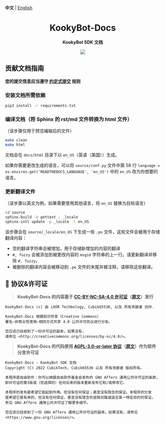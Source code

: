 **中文** | [English](README.en.md)

<h1 align="center">KookyBot-Docs</h1>

<p align="center">
  <b>KookyBot SDK 文档</b>
</p>

<p align="center">
  <a href="LICENSE">
    <img src="https://img.shields.io/badge/License-CC--BY--NC--SA--4.0-important?style=for-the-badge" />
  </a>
</p>

## 贡献文档指南

**您的提交信息应当遵守 [约定式提交](https://www.conventionalcommits.org/zh-hans/v1.0.0/) 规则**

### 安装文档所需依赖

``` bash
pip3 install -r requirements.txt
```

### 编译文档（将 Sphinx 的 rst/md 文件转换为 html 文件）

（该步骤仅用于预览编辑后的文件）

``` bash
make clean
make html
```

文档会在 `docs/html` 目录下以 `en_US`（英语（美国））生成。

如果你需要更改生成的语言，可以将 `source/conf.py` 文件中第 58 行 `language = os.environ.get('READTHEDOCS_LANGUAGE', 'en_US')` 中的 `en_US` 改为你想要的语言。

### 更新翻译文件

（该步骤以英文为例，如果需要使用其他语言，将 `en_US` 替换为目标语言）

``` bash
cd source
sphinx-build -b gettext . _locale
sphinx-intl update -p _locale -l en_US
```

该步骤会在 `source/_locale/en_US` 下生成一些 `.po` 文件，这些文件会被用于存储翻译内容：

- 空的翻译字符串会被增加，用于存储新增加的内容的翻译
- `#, fuzzy` 会被添加到被更改内容的 `msgid` 字符串的上一行。请更新翻译并移除 `#, fuzzy`。
- 被删除的翻译内容会被移动到 `.po` 文件的末尾并被注释，请移除这些翻译。

## 📜 协议&许可证

> **KookyBot-Docs 的内容基于 [CC-BY-NC-SA-4.0 许可证](license-translations/LICENSE-zh)（[原文](LICENSE)）发行**

``` text
KookyBot-Docs (c) 由 iXOR Techbology, Cubik65536, 以及 所有贡献者 创作.

KookyBot-Docs 根据知识共享（Creative Commons）
署名—非商业性使用—相同方式共享 4.0 公共许可协议进行分发。

您应该已经收到了一份许可证的副本。如果没有，
请参见 <http://creativecommons.org/licenses/by-nc/4.0/>。
```

> **KookyBot-Docs 的代码使用 [AGPL-3.0-or-later 协议](license-translations/LICENSE-zh.CODE)（[原文](LICENSE.CODE)）作为软件分发许可证**

``` text
KookyBot-Docs - KookyBot SDK 文档
Copyright (C) 2022 CubikTech, Cubik65536 以及 所有贡献者 版权所有。

本程序是自由软件：你可以根据自由软件基金会发布的 GNU Affero 通用公共许可证的条款，
即许可证的第3版或（您选择的）任何后来的版本重新发布它和/或修改它。

本程序的发布是希望它能起到作用。但没有任何保证；甚至没有隐含的保证。本程序的分发
是希望它是有用的，但没有任何保证，甚至没有隐含的适销对路或适合某一特定目的的保证。
参见 GNU Affero 通用公共许可证了解更多细节。

您应该已经收到了一份 GNU Affero 通用公共许可证的副本。如果没有，请参见 <https://www.gnu.org/licenses/>。
```
